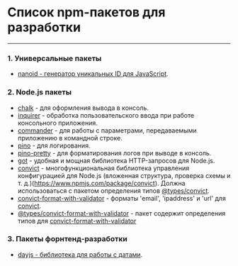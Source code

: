 # Список npm-пакетов для разработки

---

### 1. Универсальные пакеты
*  [nanoid - генератор уникальных ID для JavaScript](https://www.npmjs.com/package/nanoid).


### 2. Node.js пакеты
* [chalk](https://www.npmjs.com/package/chalk) - для оформления вывода в консоль.
* [inquirer](https://www.npmjs.com/package/inquirer) - обработка пользовательского ввода при работе консольного приложения.
* [commander](https://www.npmjs.com/package/commander) - для работы с параметрами, передаваемыми приложению в командной строке.
* [pino](https://www.npmjs.com/package/pino) - для логирования.
* [pino-pretty](https://www.npmjs.com/package/pino-pretty) - для форматирования логов при выводе в консоль.
* [got](https://www.npmjs.com/package/got) - удобная и мощная библиотека HTTP-запросов для Node.js.
* [convict](https://www.npmjs.com/package/convict) - многофункциональная библиотека управления конфигурацией для Node.js (вложенная структура, проверка схемы и т. д.)(https://www.npmjs.com/package/convict). Должна использоваться с пакетом определения типов [@types/convict](https://www.npmjs.com/package/@types/convict).
* [convict-format-with-validator](https://www.npmjs.com/package/convict-format-with-validator) - форматы 'email', 'ipaddress' и 'url' для [convict](https://www.npmjs.com/package/convict).
* [@types/convict-format-with-validator](https://www.npmjs.com/package/@types/convict-format-with-validator) - пакет содержит определения типов для [convict-format-with-validator](https://www.npmjs.com/package/convict-format-with-validator)

### 3. Пакеты форнтенд-разработки
* [dayjs - библиотека для работы с датами](https://www.npmjs.com/package/dayjs).


